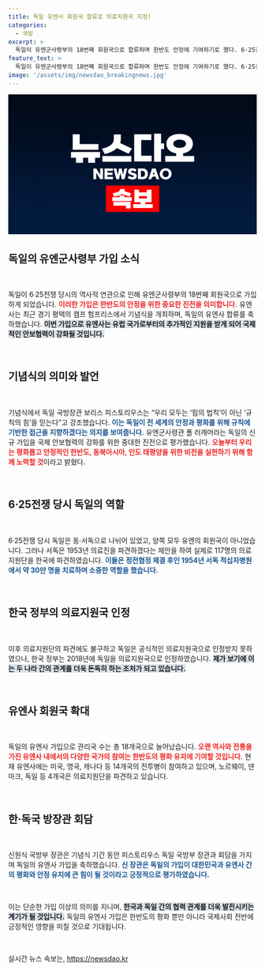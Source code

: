 ```yaml
---
title: 독일 유엔사 회원국 합류로 의료지원국 지정!
categories:
  - 국방
excerpt: >
  독일이 유엔군사령부의 18번째 회원국으로 합류하며 한반도 안정에 기여하기로 했다. 6·25전쟁 당시 의료 지원을 했던 역사적인 연대가 새롭게 시작된다. 클릭하고 더 알아보세요!
feature_text: >
  독일이 유엔군사령부의 18번째 회원국으로 합류하며 한반도 안정에 기여하기로 했다. 6·25전쟁 당시 의료 지원을 했던 역사적인 연대가 새롭게 시작된다. 클릭하고 더 알아보세요!
image: '/assets/img/newsdao_breakingnews.jpg'
---
```


<p><img src="/assets/img/newsdao_breakingnews.jpg" alt="pcversion 속보" /></p>

<h2 data-ke-size="size26">독일의 유엔군사령부 가입 소식</h2>

<p data-ke-size="size16">&nbsp;</p>

<p>독일이 6·25전쟁 당시의 역사적 연관으로 인해 유엔군사령부의 18번째 회원국으로 가입하게 되었습니다. <b><span style="color: #ee2323;">이러한 가입은 한반도의 안정을 위한 중요한 진전을 의미합니다.</span></b> 유엔사는 최근 경기 평택의 캠프 험프리스에서 기념식을 개최하며, 독일의 유엔사 합류를 축하했습니다. <b><span style="background-color: #21538527;">이번 가입으로 유엔사는 유럽 국가로부터의 추가적인 지원을 받게 되어 국제적인 안보협력이 강화될 것입니다.</span></b> </p>

<p data-ke-size="size16">&nbsp;</p>

<h2 data-ke-size="size26">기념식의 의미와 발언</h2>

<p data-ke-size="size16">&nbsp;</p>

<p>기념식에서 독일 국방장관 보리스 피스토리우스는 “우리 모두는 ‘힘의 법칙’이 아닌 ‘규칙의 힘’을 믿는다”고 강조했습니다. <b><span style="color: #1a5490;">이는 독일이 전 세계의 안정과 평화를 위해 규칙에 기반한 접근을 지향하겠다는 의지를 보여줍니다.</span></b> 유엔군사령관 폴 러캐머라는 독일의 신규 가입을 국제 안보협력의 강화를 위한 중대한 진전으로 평가했습니다. <b><span style="color: #ee2323;">오늘부터 우리는 평화롭고 안정적인 한반도, 동북아시아, 인도 태평양을 위한 비전을 실현하기 위해 함께 노력할 것</span></b>이라고 밝혔다.</p>

<p data-ke-size="size16">&nbsp;</p>

<h2 data-ke-size="size26">6·25전쟁 당시 독일의 역할</h2>

<p data-ke-size="size16">&nbsp;</p>

<p>6·25전쟁 당시 독일은 동·서독으로 나뉘어 있었고, 양쪽 모두 유엔의 회원국이 아니었습니다. 그러나 서독은 1953년 의료진을 파견하겠다는 제안을 하여 실제로 117명의 의료지원단을 한국에 파견하였습니다. <b><span style="color: #1a5490;">이들은 정전협정 체결 후인 1954년 서독 적십자병원에서 약 30만 명을 치료하며 소중한 역할을 했습니다. </span></b> </p>

<p data-ke-size="size16">&nbsp;</p>

<h2 data-ke-size="size26">한국 정부의 의료지원국 인정</h2>

<p data-ke-size="size16">&nbsp;</p>

<p>이후 의료지원단의 파견에도 불구하고 독일은 공식적인 의료지원국으로 인정받지 못하였으나, 한국 정부는 2018년에 독일을 의료지원국으로 인정하였습니다. <b><span style="background-color: #21538527;">제가 보기에 이는 두 나라 간의 관계를 더욱 돈독히 하는 조처가 되고 있습니다.</span></b></p>

<p data-ke-size="size16">&nbsp;</p>

<h2 data-ke-size="size26">유엔사 회원국 확대</h2>

<p data-ke-size="size16">&nbsp;</p>

<p>독일의 유엔사 가입으로 관리국 수는 총 18개국으로 늘어났습니다. <b><span style="color: #ee2323;">오랜 역사와 전통을 가진 유엔사 내에서의 다양한 국가의 참여는 한반도의 평화 유지에 기여할 것입니다.</span></b> 현재 유엔사에는 미국, 영국, 캐나다 등 14개국의 전투병이 참여하고 있으며, 노르웨이, 덴마크, 독일 등 4개국은 의료지원단을 파견하고 있습니다. </p>

<p data-ke-size="size16">&nbsp;</p>

<h2 data-ke-size="size26">한·독국 방장관 회담</h2>

<p data-ke-size="size16">&nbsp;</p>

<p>신원식 국방부 장관은 기념식 기간 동안 피스토리우스 독일 국방부 장관과 회담을 가지며 독일의 유엔사 가입을 축하했습니다. <b><span style="color: #1a5490;">신 장관은 독일의 가입이 대한민국과 유엔사 간의 평화와 안정 유지에 큰 힘이 될 것이라고 긍정적으로 평가하였습니다.</span></b></p>

<p data-ke-size="size16">&nbsp;</p>

<p>이는 단순한 가입 이상의 의미를 지니며, <b><span style="background-color: #21538527;">한국과 독일 간의 협력 관계를 더욱 발전시키는 계기가 될 것입니다.</span></b> 독일의 유엔사 가입은 한반도의 평화 뿐만 아니라 국제사회 전반에 긍정적인 영향을 미칠 것으로 기대됩니다. </p>

<p data-ke-size="size16">&nbsp;</p>
실시간 뉴스 속보는, <a href="https://newsdao.kr" rel="dofollow">https://newsdao.kr</a>


